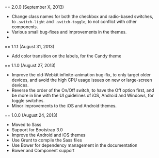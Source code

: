 == 2.0.0 (September X, 2013)

* Change class names for both the checkbox and radio-based switches, to `.switch-light` and `.switch-toggle`, to not conflict with other components.
* Various small bug-fixes and improvements in the themes.
*

== 1.1.1 (August 31, 2013)

* Add color transition on the labels, for the Candy theme

== 1.1.0 (August 27, 2013)

* Improve the old-Webkit infinite-animation bug-fix, to only target older devices, and avoid the high CPU usage issues on new or large-screen devices.
* Reverse the order of the On/Off switch, to have the Off option first, and be more in line with the UI guidelines of iOS, Android and Windows, for toggle switches.
* Minor improvements to the iOS and Android themes.

== 1.0.0 (August 24, 2013)

* Moved to Sass
* Support for Bootstrap 3.0
* Improve the Android and iOS themes
* Use Grunt to compile the Sass files
* Use Bower for dependency management in the documentation
* Bower and Component support

